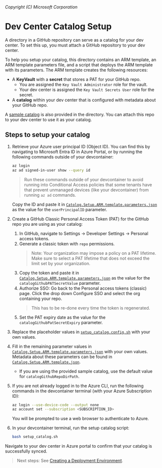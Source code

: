 _Copyright (C) Microsoft Corporation_

# Dev Center Catalog Setup

A directory in a GitHub repository can serve as a catalog for your dev center. To set this up, you must attach a GitHub repository to your dev center.

To help you setup your catalog, this directory contains an ARM template, an ARM template parameters file, and a script that deploys the ARM template with its parameters. The ARM template creates the following resources:
* A **KeyVault** with a **secret** that stores a PAT for your GitHub repo.
    * You are assigned the `Key Vault Administrator` role for the vault.
    * Your dev center is assigned the `Key Vault Secrets User` role for the secret.
* A **catalog** within your dev center that is configured with metadata about your GitHub repo.

A [sample catalog](./catalog_sample/README.md) is also provided in the directory. You can attach this repo to your dev center to use it as your catalog.

## Steps to setup your catalog
1. Retrieve your Azure user principal ID (Object ID). You can find this by navigating to Microsoft Entra ID in Azure Portal, or by running the following commands outside of your devcontainer:
    ```bash
    az login
    az ad signed-in-user show --query id
    ```
    > Run these commands outside of your devcontainer to avoid running into Conditional Access policies that some tenants have that prevent unmanaged devices (like your devcontainer) from running `az ad` commands.

   Copy the ID and paste it in [`Catolog.Setup.ARM.template.parameters.json`](./Catalog.Setup.ARM.template.parameters.json) as the value for the `userPrincipalID` parameter.
1. Create a GitHub Classic Personal Access Token (PAT) for the GitHub repo you are using as your catalog:
    1. In GitHub, navigate to Settings -> Developer Settings -> Personal access tokens.
    1. Generate a classic token with `repo` permissions.
        >Note: Your organization may impose a policy on a PAT lifetime. Make sure to select a PAT lifetime that does not exceed the limit set by your organization.
    1. Copy the token and paste it in [`Catalog.Setup.ARM.template.parameters.json`](./Catalog.Setup.ARM.template.parameters.json) as the value for the `catalogGithubPATSecretValue` parameter.
    1. Authorize SSO: Go back to the Personal access tokens (classic) page. Click the drop down Configure SSO and select the org containing your repo.
        > This has to be re-done every time the token is regenerated.
    1. Set the PAT expiry date as the value for the `catalogGithubPatSecretExpiry` parameter.
1. Replace the placeholder values in [`setup_catalog.config.sh`](setup_catalog.config.sh) with your own values.
1. Fill in the remaining parameter values in [`Catalog.Setup.ARM.template.parameters.json`](./Catalog.Setup.ARM.template.parameters.json) with your own values. Metadata about these parameters can be found in [`Catalog.Setup.ARM.template.json`](./Catalog.Setup.ARM.template.json).
    * If you are using the provided sample catalog, use the default value for  `catalogGithubRepoDirPath`.
1. If you are not already logged in to the Azure CLI, run the following commands in the devcontainer terminal (with your Azure Subscription ID):
    ```bash
    az login --use-device-code --output none
    az account set --subscription <SUBSCRIPTION_ID>
    ```
    You will be prompted to use a web browser to authenticate to Azure.
1. In your devcontainer terminal, run the setup catalog script:
    ```bash
    bash setup_catalog.sh
    ```

Navigate to your dev center in Azure portal to confirm that your catalog is successfully synced.

> Next steps: See [Creating a Deployment Environment](../create_environment_sample/README.md).
